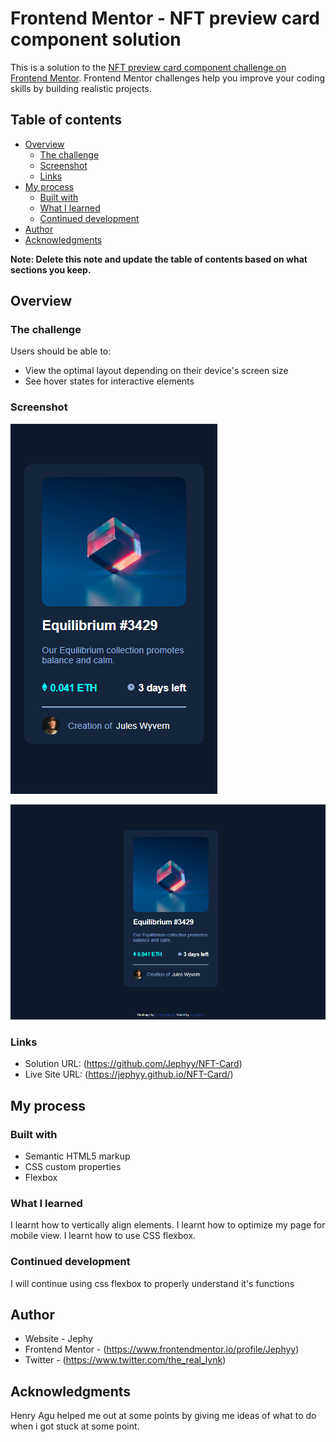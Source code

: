 # Frontend Mentor - NFT preview card component solution

This is a solution to the [NFT preview card component challenge on Frontend Mentor](https://www.frontendmentor.io/challenges/nft-preview-card-component-SbdUL_w0U). Frontend Mentor challenges help you improve your coding skills by building realistic projects. 

## Table of contents

- [Overview](#overview)
  - [The challenge](#the-challenge)
  - [Screenshot](#screenshot)
  - [Links](#links)
- [My process](#my-process)
  - [Built with](#built-with)
  - [What I learned](#what-i-learned)
  - [Continued development](#continued-development)
- [Author](#author)
- [Acknowledgments](#acknowledgments)

**Note: Delete this note and update the table of contents based on what sections you keep.**

## Overview

### The challenge

Users should be able to:

- View the optimal layout depending on their device's screen size
- See hover states for interactive elements

### Screenshot


![Mobile view](images/nftcard-mobile.png)


![Desktop view](images/nftcard-desktop.png)

### Links

- Solution URL: (https://github.com/Jephyy/NFT-Card)
- Live Site URL: (https://jephyy.github.io/NFT-Card/)

## My process

### Built with

- Semantic HTML5 markup
- CSS custom properties
- Flexbox


### What I learned

I learnt how to vertically align elements.
I learnt how to optimize my page for mobile view.
I learnt how to use CSS flexbox.


### Continued development

I will continue using css flexbox to properly understand it's functions

## Author

- Website - Jephy
- Frontend Mentor - (https://www.frontendmentor.io/profile/Jephyy)
- Twitter - (https://www.twitter.com/the_real_lynk)


## Acknowledgments
Henry Agu helped me out at some points by giving me ideas of what to do when i got stuck at some point.
